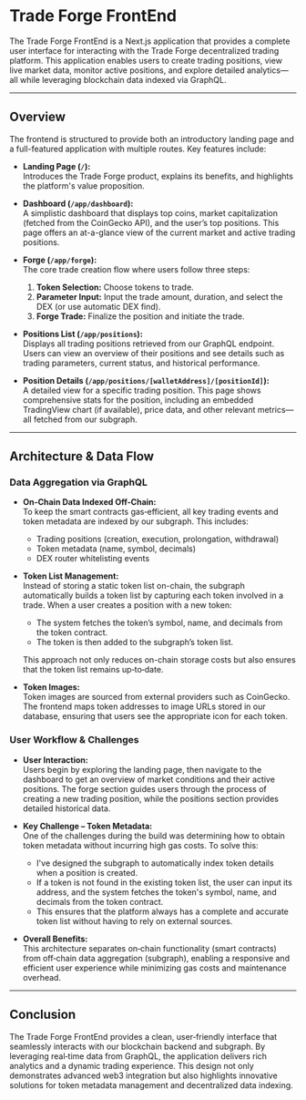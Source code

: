 # Trade Forge FrontEnd

The Trade Forge FrontEnd is a Next.js application that provides a complete user interface for interacting with the Trade Forge decentralized trading platform. This application enables users to create trading positions, view live market data, monitor active positions, and explore detailed analytics—all while leveraging blockchain data indexed via GraphQL.

---

## Overview

The frontend is structured to provide both an introductory landing page and a full-featured application with multiple routes. Key features include:

- **Landing Page (`/`):**  
  Introduces the Trade Forge product, explains its benefits, and highlights the platform's value proposition.

- **Dashboard (`/app/dashboard`):**  
  A simplistic dashboard that displays top coins, market capitalization (fetched from the CoinGecko API), and the user’s top positions. This page offers an at-a-glance view of the current market and active trading positions.

- **Forge (`/app/forge`):**  
  The core trade creation flow where users follow three steps:
  1. **Token Selection:** Choose tokens to trade.  
  2. **Parameter Input:** Input the trade amount, duration, and select the DEX (or use automatic DEX find).  
  3. **Forge Trade:** Finalize the position and initiate the trade.

- **Positions List (`/app/positions`):**  
  Displays all trading positions retrieved from our GraphQL endpoint. Users can view an overview of their positions and see details such as trading parameters, current status, and historical performance.

- **Position Details (`/app/positions/[walletAddress]/[positionId]`):**  
  A detailed view for a specific trading position. This page shows comprehensive stats for the position, including an embedded TradingView chart (if available), price data, and other relevant metrics—all fetched from our subgraph.

---

## Architecture & Data Flow

### Data Aggregation via GraphQL
- **On‑Chain Data Indexed Off‑Chain:**  
  To keep the smart contracts gas‑efficient, all key trading events and token metadata are indexed by our subgraph. This includes:
  - Trading positions (creation, execution, prolongation, withdrawal)
  - Token metadata (name, symbol, decimals)
  - DEX router whitelisting events

- **Token List Management:**  
  Instead of storing a static token list on-chain, the subgraph automatically builds a token list by capturing each token involved in a trade. When a user creates a position with a new token:
  - The system fetches the token’s symbol, name, and decimals from the token contract.
  - The token is then added to the subgraph’s token list.
  
  This approach not only reduces on-chain storage costs but also ensures that the token list remains up‑to‑date.

- **Token Images:**  
  Token images are sourced from external providers such as CoinGecko. The frontend maps token addresses to image URLs stored in our database, ensuring that users see the appropriate icon for each token.

### User Workflow & Challenges

- **User Interaction:**  
  Users begin by exploring the landing page, then navigate to the dashboard to get an overview of market conditions and their active positions. The forge section guides users through the process of creating a new trading position, while the positions section provides detailed historical data.

- **Key Challenge – Token Metadata:**  
  One of the challenges during the build was determining how to obtain token metadata without incurring high gas costs. To solve this:
  - I've designed the subgraph to automatically index token details when a position is created.
  - If a token is not found in the existing token list, the user can input its address, and the system fetches the token's symbol, name, and decimals from the token contract.  
  - This ensures that the platform always has a complete and accurate token list without having to rely on external sources.

- **Overall Benefits:**  
  This architecture separates on‑chain functionality (smart contracts) from off‑chain data aggregation (subgraph), enabling a responsive and efficient user experience while minimizing gas costs and maintenance overhead.

---

## Conclusion

The Trade Forge FrontEnd provides a clean, user‑friendly interface that seamlessly interacts with our blockchain backend and subgraph. By leveraging real‑time data from GraphQL, the application delivers rich analytics and a dynamic trading experience. This design not only demonstrates advanced web3 integration but also highlights innovative solutions for token metadata management and decentralized data indexing.